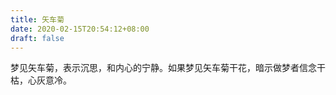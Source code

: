 ```yaml
---
title: 矢车菊
date: 2020-02-15T20:54:12+08:00
draft: false
---
```


梦见矢车菊，表示沉思，和内心的宁静。如果梦见矢车菊干花，暗示做梦者信念干枯，心灰意冷。